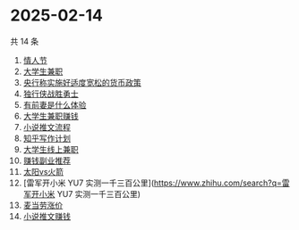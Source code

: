 # 2025-02-14

共 14 条

<!-- BEGIN ZHIHUSEARCH -->
<!-- 最后更新时间 Fri Feb 14 2025 20:19:37 GMT+0800 (China Standard Time) -->
1. [情人节](https://www.zhihu.com/search?q=情人节)
1. [大学生兼职](https://www.zhihu.com/search?q=大学生兼职)
1. [央行称实施好适度宽松的货币政策](https://www.zhihu.com/search?q=央行称实施好适度宽松的货币政策)
1. [独行侠战胜勇士](https://www.zhihu.com/search?q=独行侠战胜勇士)
1. [有前妻是什么体验](https://www.zhihu.com/search?q=有前妻是什么体验)
1. [大学生兼职赚钱](https://www.zhihu.com/search?q=大学生兼职赚钱)
1. [小说推文流程](https://www.zhihu.com/search?q=小说推文流程)
1. [知乎写作计划](https://www.zhihu.com/search?q=知乎写作计划)
1. [大学生线上兼职](https://www.zhihu.com/search?q=大学生线上兼职)
1. [赚钱副业推荐](https://www.zhihu.com/search?q=赚钱副业推荐)
1. [太阳vs火箭](https://www.zhihu.com/search?q=太阳vs火箭)
1. [雷军开小米 YU7 实测一千三百公里](https://www.zhihu.com/search?q=雷军开小米 YU7 实测一千三百公里)
1. [麦当劳涨价](https://www.zhihu.com/search?q=麦当劳涨价)
1. [小说推文赚钱](https://www.zhihu.com/search?q=小说推文赚钱)
<!-- END ZHIHUSEARCH -->

